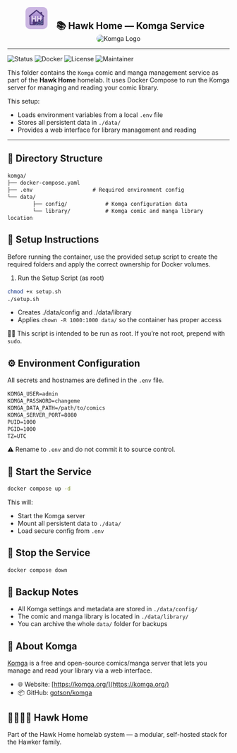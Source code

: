 <p align="center">
    <img src="../../../assets/img/hhlogo.png" alt="Hawk Home Logo" width="50" style="border-radius: 10px;" />
    &nbsp;&nbsp;&nbsp;
    <strong style="font-size: 1.5em;">📚 Hawk Home — Komga Service</strong>
    &nbsp;&nbsp;&nbsp;
    <img src="../../../assets/img/komga-logo.png" alt="Komga Logo" width="50" style="border-radius: 12px;" />
</p>

---

![Status](https://img.shields.io/badge/status-active-success?style=flat-square)
![Docker](https://img.shields.io/badge/docker-ready-blue?style=flat-square)
![License](https://img.shields.io/badge/license-private-lightgrey?style=flat-square)
![Maintainer](https://img.shields.io/badge/maintainer-HawkerFamily-purple?style=flat-square)

This folder contains the `Komga` comic and manga management service as part of the **Hawk Home** homelab. It uses Docker Compose to run the Komga server for managing and reading your comic library.

This setup:
- Loads environment variables from a local `.env` file
- Stores all persistent data in `./data/`
- Provides a web interface for library management and reading

---

## 📁 Directory Structure

```plaintext
komga/
├── docker-compose.yaml
├── .env                   # Required environment config
└── data/
        ├── config/            # Komga configuration data
        └── library/           # Komga comic and manga library location
```

## 🔧 Setup Instructions

Before running the container, use the provided setup script to create the required folders and apply the correct ownership for Docker volumes.

1. Run the Setup Script (as root)

```bash
chmod +x setup.sh
./setup.sh
```
- Creates ./data/config and ./data/library  
- Applies `chown -R 1000:1000 data/` so the container has proper access

🧑‍💻 This script is intended to be run as root. If you’re not root, prepend with `sudo`.

## ⚙️ Environment Configuration

All secrets and hostnames are defined in the `.env` file.

```env
KOMGA_USER=admin
KOMGA_PASSWORD=changeme
KOMGA_DATA_PATH=/path/to/comics
KOMGA_SERVER_PORT=8080
PUID=1000
PGID=1000
TZ=UTC
```

⚠️ Rename to `.env` and do not commit it to source control.

## 🚀 Start the Service

```bash
docker compose up -d
```
This will:

- Start the Komga server  
- Mount all persistent data to `./data/`  
- Load secure config from `.env`  

## 🛑 Stop the Service
```bash
docker compose down
```

## 🔄 Backup Notes
- All Komga settings and metadata are stored in `./data/config/`
- The comic and manga library is located in `./data/library/`
- You can archive the whole `data/` folder for backups

## 🧠 About Komga

[Komga](https://komga.org/) is a free and open-source comics/manga server that lets you manage and read your library via a web interface.

- 🌐 Website: [https://komga.org/](https://komga.org/)
- 📦 GitHub: [gotson/komga](https://github.com/gotson/komga)

## 👨‍👩‍👧‍👦 Hawk Home

Part of the Hawk Home homelab system — a modular, self-hosted stack for the Hawker family.
